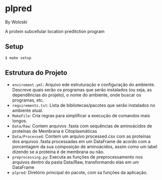 # plpred

By Woloski

A protein subcellular location preditction program

## Setup

```
$ make setup
```

## Estrutura do Projeto

- `enviroment.yml`: Arquivo ede estruturação e configuração do ambiente. Descreve quais serão os programas que serão instalados (ou seja, as dependências do projeto), o nome do ambiente, onde buscar os programas, etc.
- `requirements.txt`: Lista de bibliotecas/pacotes que serão instalados no ambiente atual.
- `MakeFile`: Cria regras para simplificar a execução de comandos mais longos.
- `Data/Raw`: Contem arquivos .fasta com sequências de aminoácidos de proteínas de Membrana e Citoplasmáticas
- `Data/Processed`: Contem um arquivo processed.csv com as proteínas dos arquivos .fasta processadas em um DataFrame de acordo com a porcentagem da sua composição de aminoácidos, assim como um label dizendo se a proteína é de membrana ou não.
- `preprocessing.py`: Executa as funções de preprocessamento nos arquivos dentro da pasta Data/Raw, transformando elas em um DataFrame
- `plpred`: Diretório principal do pacote, com sa funções da aplicação.